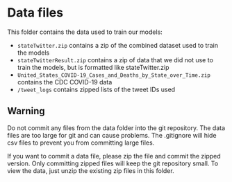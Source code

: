 <h1>Data files</h1>
This folder contains the data used to train our models:

- `stateTwitter.zip` contains a zip of the combined dataset used to train the models
- `stateTwitterResult.zip` contains a zip of data that we did not use to train the models, but is formatted like stateTwitter.zip
- `United_States_COVID-19_Cases_and_Deaths_by_State_over_Time.zip` contains the CDC COVID-19 data
- `/tweet_logs` contains zipped lists of the tweet IDs used


<h2>Warning</h2>
Do not commit any files from the data folder into the git repository. The data files are too large for git and can cause problems. 
The .gitignore will hide csv files to prevent you from committing large files.

If you want to commit a data file, please zip the file and commit the zipped version. 
Only committing zipped files will keep the git repository small. To view the data, just unzip the existing zip files in this folder.
